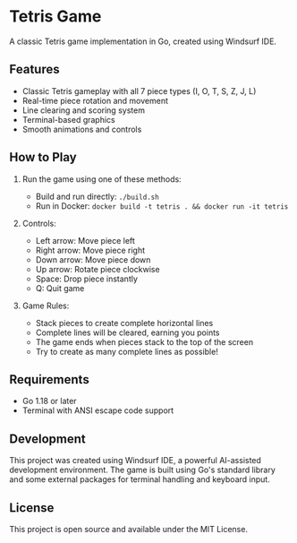 # Tetris Game

A classic Tetris game implementation in Go, created using Windsurf IDE.

## Features

- Classic Tetris gameplay with all 7 piece types (I, O, T, S, Z, J, L)
- Real-time piece rotation and movement
- Line clearing and scoring system
- Terminal-based graphics
- Smooth animations and controls

## How to Play

1. Run the game using one of these methods:
   - Build and run directly: `./build.sh`
   - Run in Docker: `docker build -t tetris . && docker run -it tetris`

2. Controls:
   - Left arrow: Move piece left
   - Right arrow: Move piece right
   - Down arrow: Move piece down
   - Up arrow: Rotate piece clockwise
   - Space: Drop piece instantly
   - Q: Quit game

3. Game Rules:
   - Stack pieces to create complete horizontal lines
   - Complete lines will be cleared, earning you points
   - The game ends when pieces stack to the top of the screen
   - Try to create as many complete lines as possible!

## Requirements

- Go 1.18 or later
- Terminal with ANSI escape code support

## Development

This project was created using Windsurf IDE, a powerful AI-assisted development environment. The game is built using Go's standard library and some external packages for terminal handling and keyboard input.

## License

This project is open source and available under the MIT License.
